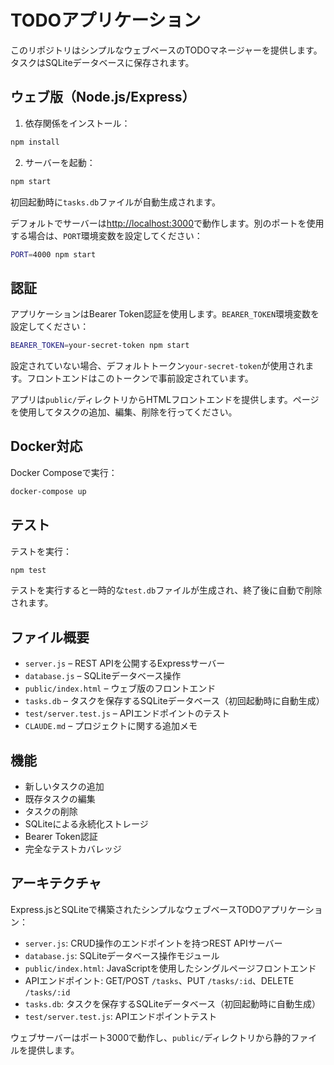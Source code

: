 # TODOアプリケーション

このリポジトリはシンプルなウェブベースのTODOマネージャーを提供します。タスクはSQLiteデータベースに保存されます。

## ウェブ版（Node.js/Express）

1. 依存関係をインストール：

```bash
npm install
```

2. サーバーを起動：

```bash
npm start
```

初回起動時に`tasks.db`ファイルが自動生成されます。

デフォルトでサーバーは<http://localhost:3000>で動作します。別のポートを使用する場合は、`PORT`環境変数を設定してください：

```bash
PORT=4000 npm start
```

## 認証

アプリケーションはBearer Token認証を使用します。`BEARER_TOKEN`環境変数を設定してください：

```bash
BEARER_TOKEN=your-secret-token npm start
```

設定されていない場合、デフォルトトークン`your-secret-token`が使用されます。フロントエンドはこのトークンで事前設定されています。

アプリは`public/`ディレクトリからHTMLフロントエンドを提供します。ページを使用してタスクの追加、編集、削除を行ってください。

## Docker対応

Docker Composeで実行：

```bash
docker-compose up
```

## テスト

テストを実行：

```bash
npm test
```

テストを実行すると一時的な`test.db`ファイルが生成され、終了後に自動で削除されます。

## ファイル概要

- `server.js` – REST APIを公開するExpressサーバー
- `database.js` – SQLiteデータベース操作
- `public/index.html` – ウェブ版のフロントエンド
- `tasks.db` – タスクを保存するSQLiteデータベース（初回起動時に自動生成）
- `test/server.test.js` – APIエンドポイントのテスト
- `CLAUDE.md` – プロジェクトに関する追加メモ

## 機能

- 新しいタスクの追加
- 既存タスクの編集
- タスクの削除
- SQLiteによる永続化ストレージ
- Bearer Token認証
- 完全なテストカバレッジ

## アーキテクチャ

Express.jsとSQLiteで構築されたシンプルなウェブベースTODOアプリケーション：

- `server.js`: CRUD操作のエンドポイントを持つREST APIサーバー
- `database.js`: SQLiteデータベース操作モジュール
- `public/index.html`: JavaScriptを使用したシングルページフロントエンド
- APIエンドポイント: GET/POST `/tasks`、PUT `/tasks/:id`、DELETE `/tasks/:id`
- `tasks.db`: タスクを保存するSQLiteデータベース（初回起動時に自動生成）
- `test/server.test.js`: APIエンドポイントテスト

ウェブサーバーはポート3000で動作し、`public/`ディレクトリから静的ファイルを提供します。